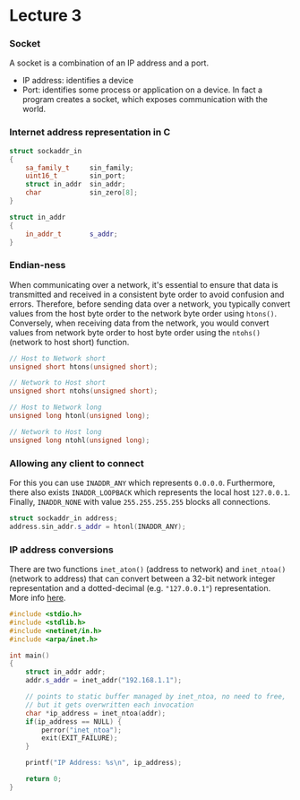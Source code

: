 # Lecture 3

### Socket

A socket is a combination of an IP address and a port.

* IP address: identifies a device
* Port: identifies some process or application on a device. In fact a program creates a socket, which exposes communication with the world.

### Internet address representation in C

```cpp
struct sockaddr_in
{
    sa_family_t     sin_family;
    uint16_t        sin_port;
    struct in_addr  sin_addr;
    char            sin_zero[8];
}

struct in_addr
{
    in_addr_t       s_addr;
}
```

### Endian-ness

When communicating over a network, it's essential to ensure that data is transmitted and received in a consistent byte order to avoid confusion and errors. Therefore, before sending data over a network, you typically convert values from the host byte order to the network byte order using `htons()`. Conversely, when receiving data from the network, you would convert values from network byte order to host byte order using the `ntohs()` (network to host short) function.

```cpp
// Host to Network short
unsigned short htons(unsigned short);

// Network to Host short
unsigned short ntohs(unsigned short);

// Host to Network long
unsigned long htonl(unsigned long);

// Network to Host long
unsigned long ntohl(unsigned long);
```

### Allowing any client to connect

For this you can use `INADDR_ANY` which represents `0.0.0.0`. Furthermore, there also exists `INADDR_LOOPBACK` which represents the local host `127.0.0.1`. Finally, `INADDR_NONE` with value `255.255.255.255` blocks all connections.

```cpp
struct sockaddr_in address;
address.sin_addr.s_addr = htonl(INADDR_ANY);
```

### IP address conversions

There are two functions `inet_aton()` (address to network) and `inet_ntoa()` (network to address) that can convert between a 32-bit network integer representation and a dotted-decimal (e.g. `"127.0.0.1"`) representation. More info [here](https://www.gta.ufrj.br/ensino/eel878/sockets/inet_ntoaman.html).

```cpp
#include <stdio.h>
#include <stdlib.h>
#include <netinet/in.h>
#include <arpa/inet.h>

int main()
{
    struct in_addr addr;
    addr.s_addr = inet_addr("192.168.1.1");

    // points to static buffer managed by inet_ntoa, no need to free,
    // but it gets overwritten each invocation
    char *ip_address = inet_ntoa(addr);
    if(ip_address == NULL) {
        perror("inet_ntoa");
        exit(EXIT_FAILURE);
    }

    printf("IP Address: %s\n", ip_address);

    return 0;
}
```
